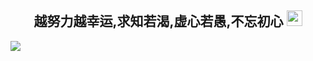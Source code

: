 <h2 align="center"> 越努力越幸运,求知若渴,虚心若愚,不忘初心  <img src="https://github.com/souvikguria98/souvikguria98/blob/master/Hi.gif" width="25"></h2>


<p >
<!--   <img align="right"  src="https://github-readme-stats.vercel.app/api/top-langs/?username=llyzmp&show_icons=true" /> -->
  <img src="https://github-readme-stats.vercel.app/api/?username=llyzmp&show_icons=true" />
<!--   <img align="left"  src="https://github-readme-stats.vercel.app/api/wakatime?username=llyzmp&show_icons=true" /> -->
</p>


